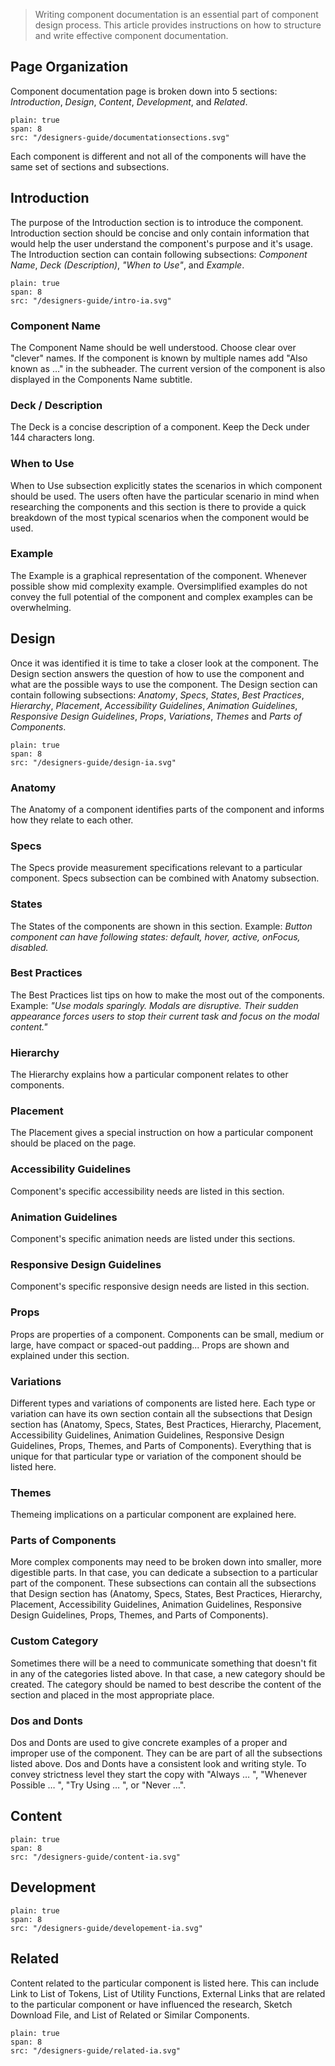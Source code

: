 > Writing component documentation is an essential part of component design process. This article provides instructions on how to structure and write effective component documentation.
## Page Organization
Component documentation page is broken down into 5 sections: *Introduction*, *Design*, *Content*, *Development*, and *Related*.
```image
plain: true
span: 8
src: "/designers-guide/documentationsections.svg"
```
Each component is different and not all of the components will have the same set of sections and subsections.
## Introduction
The purpose of the Introduction section is to introduce the component. Introduction section should be concise and only contain information that would help the user understand the component's purpose and it's usage. The Introduction section can contain following subsections: *Component Name*, *Deck (Description)*, *"When to Use"*, and *Example*.
```image
plain: true
span: 8
src: "/designers-guide/intro-ia.svg"
```
### Component Name
The Component Name should be well understood. Choose clear over "clever" names. If the component is known by multiple names add "Also known as …" in the subheader. The current version of the component is also displayed in the Components Name subtitle.
### Deck / Description
The Deck is a concise description of a component. Keep the Deck under 144 characters long.
### When to Use
When to Use subsection explicitly states the scenarios in which component should be used. The users often have the particular scenario in mind when researching the components and this section is there to provide a quick breakdown of the most typical scenarios when the component would be used.
### Example
The Example is a graphical representation of the component. Whenever possible show mid complexity example. Oversimplified examples do not convey the full potential of the component and complex examples can be overwhelming.
## Design
Once it was identified it is time to take a closer look at the component. The Design section answers the question of how to use the component and what are the possible ways to use the component. The Design section can contain following subsections: *Anatomy*, *Specs*, *States*, *Best Practices*, *Hierarchy*, *Placement*, *Accessibility Guidelines*, *Animation Guidelines*, *Responsive Design Guidelines*, *Props*, *Variations*, *Themes* and *Parts of Components*.
```image
plain: true
span: 8
src: "/designers-guide/design-ia.svg"
```
### Anatomy
The Anatomy of a component identifies parts of the component and informs how they relate to each other.
### Specs
The Specs provide measurement specifications relevant to a particular component. Specs subsection can be combined with Anatomy subsection.
### States
The States of the components are shown in this section.
Example: *Button component can have following states: default, hover, active, onFocus, disabled.*
### Best Practices
The Best Practices list tips on how to make the most out of the components.
Example: *"Use modals sparingly. Modals are disruptive. Their sudden appearance forces users to stop their current task and focus on the modal content."*
### Hierarchy
The Hierarchy explains how a particular component relates to other components.
### Placement
The Placement gives a special instruction on how a particular component should be placed on the page.
### Accessibility Guidelines
Component's specific accessibility needs are listed in this section.
### Animation Guidelines
Component's specific animation needs are listed under this sections.
### Responsive Design Guidelines
Component's specific responsive design needs are listed in this section.
### Props
Props are properties of a component. Components can be small, medium or large, have compact or spaced-out padding... Props are shown and explained under this section.
### Variations
Different types and variations of components are listed here. Each type or variation can have its own section contain all the subsections that Design section has (Anatomy, Specs, States, Best Practices, Hierarchy, Placement, Accessibility Guidelines, Animation Guidelines, Responsive Design Guidelines, Props, Themes, and Parts of Components). Everything that is unique for that particular type or variation of the component should be listed here.
### Themes
Themeing implications on a particular component are explained here.
### Parts of Components
More complex components may need to be broken down into smaller, more digestible parts. In that case, you can dedicate a subsection to a particular part of the component. These subsections can contain all the subsections that Design section has (Anatomy, Specs, States, Best Practices, Hierarchy, Placement, Accessibility Guidelines, Animation Guidelines, Responsive Design Guidelines, Props, Themes, and Parts of Components).
### Custom Category
Sometimes there will be a need to communicate something that doesn't fit in any of the categories listed above. In that case, a new category should be created. The category should be named to best describe the content of the section and placed in the most appropriate place.
### Dos and Donts
Dos and Donts are used to give concrete examples of a proper and improper use of the component. They can be are part of all the subsections listed above. Dos and Donts have a consistent look and writing style. To convey strictness level they start the copy with "Always … ", "Whenever Possible … ", "Try Using … ", or "Never …".
## Content
```image
plain: true
span: 8
src: "/designers-guide/content-ia.svg"
```
## Development
```image
plain: true
span: 8
src: "/designers-guide/developement-ia.svg"
```
## Related
Content related to the particular component is listed here. This can include Link to List of Tokens, List of Utility Functions, External Links that are related to the particular component or have influenced the research, Sketch Download File, and List of Related or Similar Components.
```image
plain: true
span: 8
src: "/designers-guide/related-ia.svg"
```
